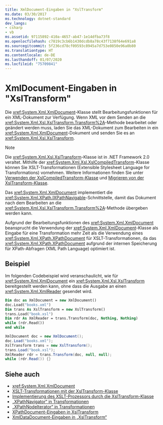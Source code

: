```yaml
---
title: XmlDocument-Eingaben in "XslTransform"
ms.date: 03/30/2017
ms.technology: dotnet-standard
dev_langs:
- csharp
- vb
ms.assetid: 97115892-410a-4657-ab47-1e14dfba73f8
ms.openlocfilehash: c7819c3cb6b1430dcdb8a78c43f7138f64e691a8
ms.sourcegitcommit: 5f236cd78cf09593c8945a7d753e0850e96a0b80
ms.translationtype: HT
ms.contentlocale: de-DE
ms.lasthandoff: 01/07/2020
ms.locfileid: "75709841"
---
```

# <a name="xmldocument-input-to-xsltransform"></a>XmlDocument-Eingaben in "XslTransform"
Die <xref:System.Xml.XmlDocument>-Klasse stellt Bearbeitungsfunktionen für ein XML-Dokument zur Verfügung. Wenn XML vor dem Senden an die <xref:System.Xml.Xsl.XslTransform.Transform%2A>-Methode bearbeitet oder geändert werden muss, laden Sie das XML-Dokument zum Bearbeiten in ein <xref:System.Xml.XmlDocument>-Dokument und senden Sie es an <xref:System.Xml.Xsl.XslTransform>.  
  
> [!NOTE]
> Die <xref:System.Xml.Xsl.XslTransform>-Klasse ist in .NET Framework 2.0 veraltet. Mithilfe der <xref:System.Xml.Xsl.XslCompiledTransform>-Klasse können Sie XSLT-Transformationen (Extensible Stylesheet Language for Transformations) vornehmen. Weitere Informationen finden Sie unter [Verwenden der XslCompiledTransform-Klasse](../../../../docs/standard/data/xml/using-the-xslcompiledtransform-class.md) und [Migrieren von der XslTransform-Klasse](../../../../docs/standard/data/xml/migrating-from-the-xsltransform-class.md).  
  
 Das <xref:System.Xml.XmlDocument> implementiert die <xref:System.Xml.XPath.IXPathNavigable>-Schnittstelle, damit das Dokument nach dem Bearbeiten an die <xref:System.Xml.Xsl.XslTransform.Transform%2A>-Methode übergeben werden kann.  
  
 Aufgrund der Bearbeitungsfunktionen des <xref:System.Xml.XmlDocument> beansprucht die Verwendung der <xref:System.Xml.XmlDocument>-Klasse als Eingabe für eine Transformation mehr Zeit als die Verwendung eines <xref:System.Xml.XPath.XPathDocument> für XSLT-Transformationen, da das <xref:System.Xml.XPath.XPathDocument> aufgrund der internen Speicherung für XPath-Abfragen (XML Path Language) optimiert ist.  
  
## <a name="example"></a>Beispiel  
 Im folgenden Codebeispiel wird veranschaulicht, wie für <xref:System.Xml.XmlDocument> ein <xref:System.Xml.Xsl.XslTransform> bereitgestellt werden kann, ohne dass die Ausgabe an einen <xref:System.Xml.XmlReader> gesendet wird.  
  
```vb  
Dim doc as XmlDocument = new XmlDocument()  
doc.Load("books.xml")  
Dim trans As XslTransform = new XslTransform()  
trans.Load("book.xsl")  
Dim rdr As XmlReader = trans.Transform(doc, Nothing, Nothing)  
while (rdr.Read())  
end while  
```  
  
```csharp  
XmlDocument doc = new XmlDocument();  
doc.Load("books.xml");  
XslTransform trans = new XslTransform();  
trans.Load("book.xsl");  
XmlReader rdr = trans.Transform(doc, null, null);  
while (rdr.Read()) {}  
```  
  
## <a name="see-also"></a>Siehe auch

- <xref:System.Xml.XmlDocument>
- [XSLT-Transformationen mit der XslTransform-Klasse](../../../../docs/standard/data/xml/xslt-transformations-with-the-xsltransform-class.md)
- [Implementierung des XSLT-Prozessors durch die XslTransform-Klasse](../../../../docs/standard/data/xml/xsltransform-class-implements-the-xslt-processor.md)
- [„XPathNavigator“ in Transformationen](../../../../docs/standard/data/xml/xpathnavigator-in-transformations.md)
- [„XPathNodeIterator“ in Transformationen](../../../../docs/standard/data/xml/xpathnodeiterator-in-transformations.md)
- [XPathDocument-Eingaben in XslTransform](../../../../docs/standard/data/xml/xpathdocument-input-to-xsltransform.md)
- [XmlDataDocument-Eingaben in „XslTransform“](../../../../docs/standard/data/xml/xmldatadocument-input-to-xsltransform.md)
